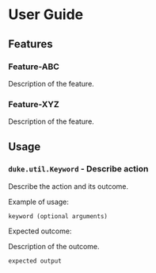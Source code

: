 # User Guide

## Features 

### Feature-ABC

Description of the feature.

### Feature-XYZ

Description of the feature.

## Usage

### `duke.util.Keyword` - Describe action

Describe the action and its outcome.

Example of usage: 

`keyword (optional arguments)`

Expected outcome:

Description of the outcome.

```
expected output
```
